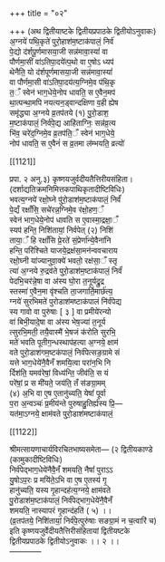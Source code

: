 +++
title = "०२"

+++
(अथ द्वितीयाष्टके द्वितीयप्रपाठके द्वितीयोऽनुवाकः)  
अ॒ग्नये॑ पथि॒कृते॑ पुरो॒हाश॑म॒ष्टाक॑पालं॒ निर्व॑  
पे॒द्यो द॑र्शपू॒र्णमासया॒जी सन्न॑मावा॒स्यां॑ वा  
पौर्णमा॒सीं वा॑ऽतिपा॒दये॑त्प॒थो वा ए॒षोऽ ध्यप॑  
थेनैति॒ यो द॑र्शपूर्णमासया॒जी सन्न॑मावा॒स्यां॑  
वा पौर्णमा॒सी वा॑ऽतिपा॒दय॑त्य॒ग्निमे॒व प॑थि॒कृ  
त॒ँ स्वेन॑ भाग॒धेये॒नोप धावति॒ स ए॒वैन॒मप॑  
था॒त्पन्था॒मपि नयत्यन॒ड्वान्दक्षिणा व॒ही ह्येष  
समृ॑द्ध्या अ॒ग्नये व्र॒तप॑तये (१) पु॒रो॒डाश॒  
म॒ष्टाक॑पालं॒ निर्व॑पे॒द्य आहि॑ताग्निः॒ सन्न॑व्र॒त्य  
भि॑व॒ चरे॑द॒ग्निमे॒व व्र॒तप॑ति॒ँ स्वेन॑ भाग॒धेये॒  
नोप॑ धावति॒ स ए॒वैनं॑ स व्र॒तमा ल॑म्भयति॒ व्रत्यो॑

[[1121]]

प्रपा. २ अनु.३) कृष्णयजुर्वदीयतैत्तिरीयसंहिता।  
(दर्शाद्यतिक्रमनिमित्तकपाथिकृतादीष्टिविधिः)  
भवत्य॒ग्नये॑ रक्षो॒घ्ने पु॑रो॒डाश॑म॒ष्टाक॑पालं॒ निर्वं॑  
पे॒द्यँ रक्षाँसि॒ सचे॑रन्न॒ग्निमे॒व र॑क्षो॒हण॒ँ  
स्वेन॑ भाग॒धेये॒नोप॑ धावति स ए॒वास्मा॒द्रक्षा॒ँ  
स्यप॑ हन्ति॒ निशि॑तायां॒ निर्वपेत् (२) निशि॑  
ताया॒ँ हि रक्षाँसि प्रे॒रते॑ सं॒प्रेर्णा॑न्ये॒वैना॑नि  
हन्ति॒ परि॑श्चिते याजये॒द्रक्ष॑सा॒मन॑न्ववचाराय  
रक्षो॒घ्नी या॑ज्यानुवा॒क्ये॑ भवतो॒ रक्ष॑सा॒ँ स्तृ  
त्या॑ अ॒ग्नये रु॒द्रव॑ते पुरो॒डाश॑म॒ष्टाक॑पालं॒ निर्वं॑  
पेदभि॒चर॑न्ने॒षा वा अ॑स्य घो॒रा त॒नूर्यद्रु॒द्र  
स्तस्मा॑ ए॒वैन॒मा वृ॑श्चति ता॒जगार्ति॒मार्छ॑त्य॒  
ग्नये॑ सुरभिमते॑ पुरोडाश॑मष्टाक॑पालं नि॑र्वंपेद्य  
स्य गावो वा पुरु॑षाः [ ३ ] वा प्रमीये॑रन्यो  
वा॑ बिभी॒यादे॒षा वा अ॑स्य भेष॒ज्या॑ त॒नूर्य  
त्सुरभि॒मती॒ तयै॒वास्मै॑ भे॒षजं क॑रोति सुरभि॒  
मते॑ भवति पूतीग॒न्धस्थाप॑हत्या अ॒ग्नये॒ क्षाम॑  
वते पुरो॒डाश॑गम॒ष्टक॑पालं॒ निर्व॑पेत्सङ॒ग्रामे सं  
यत्ते भाग॒धेये॑नै॒वैनँ शमयि॒त्वा परा॑न॒भि नि  
र्दिश॑ति॒ यमव॑रेषां॒ विध्य॑न्ति॒ जीव॑ति॒ स यं  
परे॑षां॒ प्र स मी॑यते॒ जय॑ति॒ तँ स॑ङग्रा॒मम्  
(४) अ॒भि वा ए॒ष ए॒तानु॑च्यति॒ येषां॑ पूर्वा  
प॒रा अ॒न्वञ्चः॑ प्र॒मीय॑न्ते पुरुषाहु॒तिर्ह्य॑स्य प्रि॒—  
यत॑मा॒ऽग्नये॒ क्षाम॑वते पुरो॒डाश॑मष्टाक॑पालं॒

[[1122]]

श्रीमत्सायणाचार्यविरचितभाष्यसमेता— (२ द्वितीयकाण्डे  
(कामुकादीष्टिविधिः)  
निर्व॑पेद्भाग॒धेये॑नैवै॒नँ शमयति॒ नैषां॑ पुराऽऽ  
यु॒षोऽप॒रः प्र मयि॑ते॒ऽभि वा ए॒ष ए॒तस्य॑ गृ॒  
हानु॑च्यति॒ यस्य गृ॒हान्दह॑त्य॒ग्नये॒ क्षाम॑वते  
पु॒रोडाश॑म॒ष्टाक॑पालं॒ निर्वं॑पेद्भाग॒धेये॑नै॒वैनँ  
शमयति॒ नास्यापरं गृ॒हान्द॑हति॑ ( ५) ।।  
(व्र॒तप॑तये॒ निशि॑तायां॒ निर्व॑पे॒त्पुरु॑षाः सङग्रा॒मं न च॒त्वारि॑ च)  
इति कृष्णयजुर्वेदीयतैत्तिरीसंहितायां द्वितीयष्टके  
द्वितीयप्रपाठके द्वितीयोऽनुवाकः ।। २ ।।  
————
